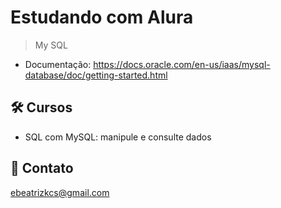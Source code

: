 # Estudando com Alura

> My SQL

- Documentação: https://docs.oracle.com/en-us/iaas/mysql-database/doc/getting-started.html

## 🛠 Cursos

- SQL com MySQL: manipule e consulte dados

## 💙 Contato

ebeatrizkcs@gmail.com

